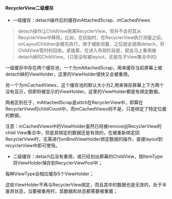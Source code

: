 #### RecyclerView二级缓存

* 一级缓存：detach操作后的缓存mAttachedScrap、mCachedViews

> detach操作让ChildView脱离RecyclerView，但并不会将其从RecyclerView中移除。比如，在初始时，在RecyclerView执行测量之前，onLayoutChildren会被先执行，用于辅助测量，之后就会调用detach，将ChildView暂时的回收。紧接着，在进入布局阶段是，就会马上重用被detach掉的ChildView。\(只是没有被layout，还是在子View集合中的\)

一级缓存中存在两个缓存池，一个为mAttachedScrap，用来缓存当前屏幕上被detach掉的ViewHolder，这里的ViewHolder很快又会被重用。

另一个为mCachedViews，这个缓存池的默认大小为2,用来保存屏幕上下方两个没有显示，但即将被显示的ViewHolder。这里的ViewHolder都是有绑定数据。

两者区别在于，mAttachedScrap是attch在RecyclerView中，即算在RecyclerView的childCount中，而mCachedViews则不是，只是绑定了特定位置的数据。

注意：mCachedViews中的ViewHolder虽然已经被remove出RecyclerView的child View集合中，但是其绑定的数据还是有效的，在被重新绑定回RecyclerView时，无需进行onBindViewHolder绑定数据的操作，直接layout到recyclerView中即可使用。

* 二级缓存：detach后没有重用，或已经划出屏幕的ChildView，按ItemType将ViewHolder保存到RecyclerViewPool中；

每种ViewType会相应缓存5个ViewHolder；

这些ViewHolder不再与RecyclerView绑定，而且其中的数据也是无效的，处于半废弃状态，当要被重用时，其数据和状态都需要被重置；



